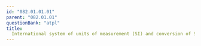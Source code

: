 ```yaml
---
id: "082.01.01.01"
parent: "082.01.01"
questionBank: "atpl"
title:
  International system of units of measurement (SI) and conversion of SI units
---
```

